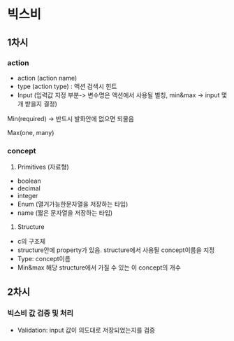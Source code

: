 # 빅스비



## 1차시

### action

- action (action name)
- type (action type) : 액션 검색시 힌트
- Input (입력값 지정 부분-> 변수명은 액션에서 사용될 별칭, min&max -> input 몇 개 받을지 결정)

Min(required) -> 반드시 발화안에 없으면 되물음

Max(one, many)

### concept

1. Primitives (자료형)

- boolean
- decimal
- integer
- Enum (열거가능한문자열을 저장하는 타입)
- name (짧은 문자열을 저장하는 타입)

1. Structure

- c의 구조체
- structure안에 property가 있음. structure에서 사용될 concept이름을 지정
- Type: concept이름
- Min&max 해당 structure에서 가질 수 있는 이 concept의 개수

## 2차시

### 빅스비 값 검증 및 처리

- Validation: input 값이 의도대로 저장되었는지를 검증